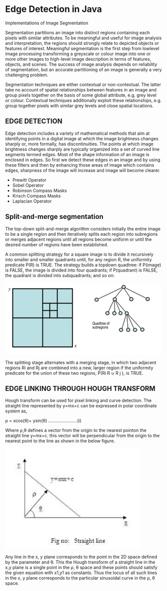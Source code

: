 # Edge Detection in Java

Implementations of Image Segmentation

Segmentation partitions an image into distinct regions containing each pixels with similar attributes.
To be meaningful and useful for image analysis and interpretation, the regions should strongly
relate to depicted objects or features of interest. Meaningful segmentation is the first step from lowlevel image processing transforming a greyscale or colour image into one or more other images to
high-level image description in terms of features, objects, and scenes. The success of image analysis
depends on reliability of segmentation, but an accurate partitioning of an image is generally a very
challenging problem.

Segmentation techniques are either contextual or non-contextual. The latter take no account of
spatial relationships between features in an image and group pixels together on the basis of some
global attribute, e.g. grey level or colour. Contextual techniques additionally exploit these
relationships, e.g. group together pixels with similar grey levels and close spatial locations.

## EDGE DETECTION

Edge detection includes a variety of mathematical methods that aim at identifying points in a digital
image at which the image brightness changes sharply or, more formally, has discontinuities. The
points at which image brightness changes sharply are typically organized into a set of curved line
segments termed edges. Most of the shape information of an image is enclosed in edges. So first we
detect these edges in an image and by using these filters and then by enhancing those areas of image
which contains edges, sharpness of the image will increase and image will become clearer.

- Prewitt Operator
- Sobel Operator
- Robinson Compass Masks
- Krisch Compass Masks
- Laplacian Operator

## Split-and-merge segmentation

The top-down split-and-merge algorithm considers initially the entire image to be a single region
and then iteratively splits each region into subregions or merges adjacent regions until all regions
become uniform or until the desired number of regions have been established.

A common splitting strategy for a square image is to divide it recursively into smaller and smaller
quadrants until, for any region R, the uniformity predicate P(R) is TRUE. The strategy builds a topdown quadtree: if P(image) is FALSE, the image is divided into four quadrants; if P(quadrant) is
FALSE, the quadrant is divided into subquadrants; and so on:

![](/images/splitandmerge.jpg)

The splitting stage alternates with a merging stage, in which two adjacent regions Ri
 and Rj
 are
combined into a new, larger region if the uniformity predicate for the union of these two regions,
P(Ri
 R ∪ R j
), is TRUE.
## EDGE LINKING THROUGH HOUGH TRANSFORM

Hough transform can be used for pixel linking and curve detection. The straight line represented by
y=mx+c can be expressed in polar coordinate system as,

ρ = xcos(θ)+ ysin(θ) …………………..(i)

Where ρ,θ defines a vector from the origin to the nearest pointon the straight line y=mx+c. this
vector will be perpendicular from the origin to the nearest point to the line as shown in the below
figure. 

![](/images/straightline.jpg)

Any line in the x, y plane corresponds to the point in the 2D space defined by the parameter and θ.
This the Hough transform of a straight line in the x,y plane is a single point in the ρ, θ space and
these points should satisfy the given equation with x1,y1 as constants. Thus the locus of all such
lines in the x, y plane corresponds to the particular sinusoidal curve in the ρ, θ space.
